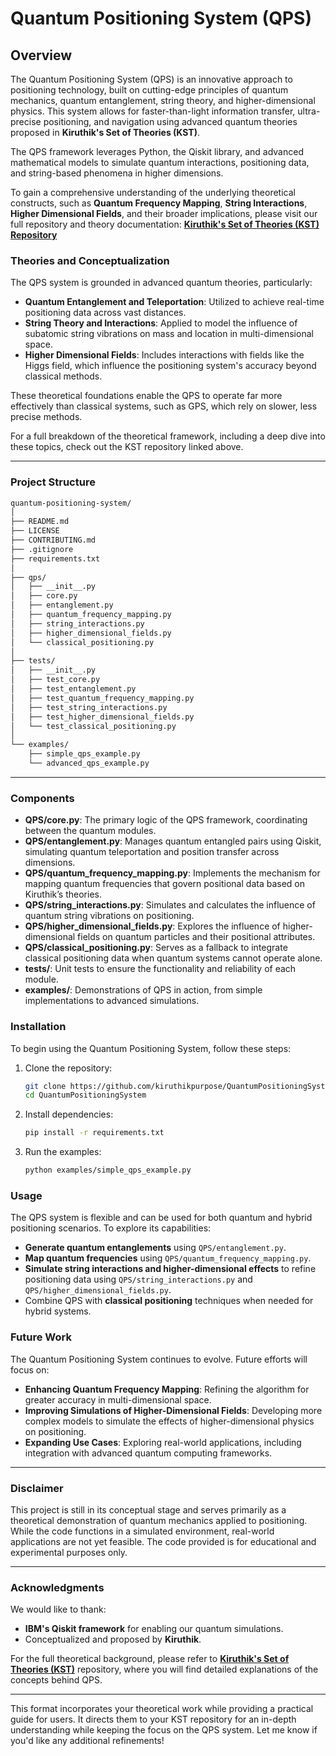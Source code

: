 # Quantum Positioning System (QPS)

## Overview

The Quantum Positioning System (QPS) is an innovative approach to positioning technology, built on cutting-edge principles of quantum mechanics, quantum entanglement, string theory, and higher-dimensional physics. This system allows for faster-than-light information transfer, ultra-precise positioning, and navigation using advanced quantum theories proposed in **Kiruthik's Set of Theories (KST)**.

The QPS framework leverages Python, the Qiskit library, and advanced mathematical models to simulate quantum interactions, positioning data, and string-based phenomena in higher dimensions.

To gain a comprehensive understanding of the underlying theoretical constructs, such as **Quantum Frequency Mapping**, **String Interactions**, **Higher Dimensional Fields**, and their broader implications, please visit our full repository and theory documentation:
**[Kiruthik's Set of Theories (KST) Repository](https://github.com/kiruthikpurpose/KST/blob/main/README.md)**

### Theories and Conceptualization

The QPS system is grounded in advanced quantum theories, particularly:
- **Quantum Entanglement and Teleportation**: Utilized to achieve real-time positioning data across vast distances.
- **String Theory and Interactions**: Applied to model the influence of subatomic string vibrations on mass and location in multi-dimensional space.
- **Higher Dimensional Fields**: Includes interactions with fields like the Higgs field, which influence the positioning system's accuracy beyond classical methods.

These theoretical foundations enable the QPS to operate far more effectively than classical systems, such as GPS, which rely on slower, less precise methods.

For a full breakdown of the theoretical framework, including a deep dive into these topics, check out the KST repository linked above.

---

### Project Structure

```bash
quantum-positioning-system/
│
├── README.md
├── LICENSE
├── CONTRIBUTING.md
├── .gitignore
├── requirements.txt
│
├── qps/
│   ├── __init__.py
│   ├── core.py
│   ├── entanglement.py
│   ├── quantum_frequency_mapping.py
│   ├── string_interactions.py
│   ├── higher_dimensional_fields.py
│   └── classical_positioning.py
│
├── tests/
│   ├── __init__.py
│   ├── test_core.py
│   ├── test_entanglement.py
│   ├── test_quantum_frequency_mapping.py
│   ├── test_string_interactions.py
│   ├── test_higher_dimensional_fields.py
│   └── test_classical_positioning.py
│
└── examples/
    ├── simple_qps_example.py
    └── advanced_qps_example.py
```

---

### Components

- **QPS/core.py**: The primary logic of the QPS framework, coordinating between the quantum modules.
- **QPS/entanglement.py**: Manages quantum entangled pairs using Qiskit, simulating quantum teleportation and position transfer across dimensions.
- **QPS/quantum_frequency_mapping.py**: Implements the mechanism for mapping quantum frequencies that govern positional data based on Kiruthik’s theories.
- **QPS/string_interactions.py**: Simulates and calculates the influence of quantum string vibrations on positioning.
- **QPS/higher_dimensional_fields.py**: Explores the influence of higher-dimensional fields on quantum particles and their positional attributes.
- **QPS/classical_positioning.py**: Serves as a fallback to integrate classical positioning data when quantum systems cannot operate alone.
- **tests/**: Unit tests to ensure the functionality and reliability of each module.
- **examples/**: Demonstrations of QPS in action, from simple implementations to advanced simulations.

### Installation

To begin using the Quantum Positioning System, follow these steps:

1. Clone the repository:
    ```bash
    git clone https://github.com/kiruthikpurpose/QuantumPositioningSystem.git
    cd QuantumPositioningSystem
    ```

2. Install dependencies:
    ```bash
    pip install -r requirements.txt
    ```

3. Run the examples:
    ```bash
    python examples/simple_qps_example.py
    ```

### Usage

The QPS system is flexible and can be used for both quantum and hybrid positioning scenarios. To explore its capabilities:
- **Generate quantum entanglements** using `QPS/entanglement.py`.
- **Map quantum frequencies** using `QPS/quantum_frequency_mapping.py`.
- **Simulate string interactions and higher-dimensional effects** to refine positioning data using `QPS/string_interactions.py` and `QPS/higher_dimensional_fields.py`.
- Combine QPS with **classical positioning** techniques when needed for hybrid systems.

### Future Work

The Quantum Positioning System continues to evolve. Future efforts will focus on:
- **Enhancing Quantum Frequency Mapping**: Refining the algorithm for greater accuracy in multi-dimensional space.
- **Improving Simulations of Higher-Dimensional Fields**: Developing more complex models to simulate the effects of higher-dimensional physics on positioning.
- **Expanding Use Cases**: Exploring real-world applications, including integration with advanced quantum computing frameworks.

---

### Disclaimer

This project is still in its conceptual stage and serves primarily as a theoretical demonstration of quantum mechanics applied to positioning. While the code functions in a simulated environment, real-world applications are not yet feasible. The code provided is for educational and experimental purposes only.

---

### Acknowledgments

We would like to thank:
- **IBM's Qiskit framework** for enabling our quantum simulations.
- Conceptualized and proposed by **Kiruthik**.

For the full theoretical background, please refer to **[Kiruthik's Set of Theories (KST)](https://github.com/kiruthikpurpose/KST/blob/main/README.md)** repository, where you will find detailed explanations of the concepts behind QPS.

--- 

This format incorporates your theoretical work while providing a practical guide for users. It directs them to your KST repository for an in-depth understanding while keeping the focus on the QPS system. Let me know if you'd like any additional refinements!
